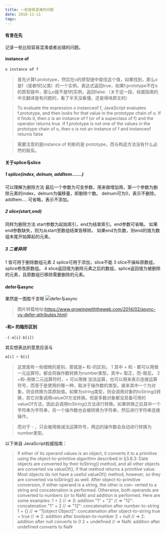 ```yaml
---
title: 一些容易混淆的问题
date: 2018-11-11
tags:
---
```

#### 有言在先
记录一些比较容易混淆或者出错的问题。

#### instance of
``` javascript
o instance of f
```
> 首先计算f.prototype，然后在o的原型链中查找这个值，如果找到，那么o是f（或者f的父类）的一个实例，表达式返回true，如果f.prototype不在o的原型链中，那么o就不是f的实例，返回false.（关于这一段，权威指南的中文翻译是有问题的，看了半天没看懂，还是得啃原文的）

> To evaluate the expression o instanceof f, JavaScript evaluates f.prototype,
and then looks for that value in the prototype chain of o. If it finds it, then o is an
instance of f (or of a superclass of f) and the operator returns true. If f.prototype is not
one of the values in the prototype chain of o, then o is not an instance of f and
instanceof returns false

> 需要注意的是instance of 判断的是 prototype，而与构造方法没有什么必然的联系。

#### 关于splice与slice
##### 1 splice(index, delnum, addItem.......) 
可以理解为删除方法
最后一个参数为可变参数，用来做增加用，第一个参数为删除元素的index，delnum为偏移量，即删除个数。
delnum可为0，表示不删除。
addItem.... 可省略，表示不添加。

##### 2 slice(start,end) 
同样为删除方法
start参数为起始索引，end为结束索引。end参数可省略。
如果end参数缺失，则为从start至数组结束皆移除。
如果end为负数，则end的值为数组末尾开始算起的元素。

##### 3 二者异同
1 皆可用于删除数组元素
2 splice可用于添加，slice不能
3 slice不操纵原数组，splice修改原数组。
4 slice返回值为删除元素之后的数组，splice返回值为被删除的元素，且原数组已移除需要删除的元素。

#### defer与async
果然是一图胜千言呀
![defer与async](https://raw.githubusercontent.com/helloyangzhi/learn/master/defer%E4%B8%8Easync.png)
> 图片转载地址(https://www.growingwiththeweb.com/2014/02/async-vs-defer-attributes.html)

#### -和+ 的隐形区别
``` javascript
-(-a[i]-b[i])
```
其实想表达的意思应该与
``` javascript
a[i] + b[i]
```
>这里面有一些细微的差别，那就是+ 和-的区别。
1 其中 + 和 - 都可以用做一元运算符。都会将操作数转换为number类型。其中+ 取正，而-取反。
2 +和-用做二元运算符时，+ 可以用做 加法运算，也可以用来表示连接运算符号，而至于是使用的哪一种，取决于操作数的类型。接来其中一个为对象，则会转换为其原始值。如果为string类型，则会调用对象的toString()转换，其它对象调用valueOf方法转换。但是多数对象都没具备可用的valueOf方法，因此会调用toString()方法进行转换。如果转换之后其中一个字符串为字符串，另一个操作数也会被转换为字符串，然后进行字符串连接操作。

> 而对于 - ，只会被用做减法运算符号，两边的操作数会自动进行转换为number类型。

以下来自 JavaScript权威指南：
> If either of  its operand values  is an object,  it converts  it to a primitive using the
object-to-primitive algorithm described in §3.8.3: Date objects are converted by
their toString() method, and all other objects are converted via valueOf(), if that
method  returns a primitive value. Most objects do not have a useful valueOf()
method, however, so they are converted via toString() as well.
After object-to-primitive conversion, if either operand is a string, the other is con-
verted to a string and concatenation is performed.
Otherwise, both operands are converted to numbers (or to NaN) and addition  is
performed.
Here are some examples:
1 + 2         // => 3: addition
"1" + "2"     // => "12": concatenation
"1" + 2       // => "12": concatenation after number-to-string
1 + {}        // => "1[object Object]": concatenation after object-to-string
true + true   // => 2: addition after boolean-to-number
2 + null      // => 2: addition after null converts to 0
2 + undefined // => NaN: addition after undefined converts to NaN